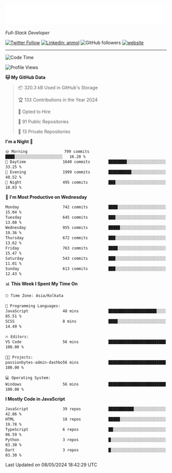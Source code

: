 <!-- START:readme-typing -->
<img src="readme-typing.svg" />
<!-- END:readme-typing -->

<p><em>Full-Stack Developer</em></p>

[![Twitter Follow](https://img.shields.io/twitter/follow/tonalmathew?style=flat)](https://twitter.com/intent/follow?screen_name=tonalmathew)
[![Linkedin: anmol](https://img.shields.io/badge/tonal-mathew?style=flat-square&logo=Linkedin&logoColor=white&link=https://www.linkedin.com/in/tonal-mathew/)](https://www.linkedin.com/in/tonal-mathew/)
![GitHub followers](https://img.shields.io/github/followers/tonalmathew?label=Follow&style=social)
[![website](https://img.shields.io/badge/Website-46a2f1.svg?&style=flat-square&logo=Google-Chrome&logoColor=white&link=http://tonalmathew.github.io/)](http://tonalmathew.github.io/)

---
<!--START_SECTION:waka-->
![Code Time](http://img.shields.io/badge/Code%20Time-1%2C331%20hrs%2025%20mins-blue)

![Profile Views](http://img.shields.io/badge/Profile%20Views-0-blue)

**🐱 My GitHub Data** 

> 📦 320.3 kB Used in GitHub's Storage 
 > 
> 🏆 133 Contributions in the Year 2024
 > 
> 💼 Opted to Hire
 > 
> 📜 91 Public Repositories 
 > 
> 🔑 13 Private Repositories 
 > 
**I'm a Night 🦉** 

```text
🌞 Morning                799 commits         ████░░░░░░░░░░░░░░░░░░░░░   16.20 % 
🌆 Daytime                1640 commits        ████████░░░░░░░░░░░░░░░░░   33.25 % 
🌃 Evening                1999 commits        ██████████░░░░░░░░░░░░░░░   40.52 % 
🌙 Night                  495 commits         ███░░░░░░░░░░░░░░░░░░░░░░   10.03 % 
```
📅 **I'm Most Productive on Wednesday** 

```text
Monday                   742 commits         ████░░░░░░░░░░░░░░░░░░░░░   15.04 % 
Tuesday                  645 commits         ███░░░░░░░░░░░░░░░░░░░░░░   13.08 % 
Wednesday                955 commits         █████░░░░░░░░░░░░░░░░░░░░   19.36 % 
Thursday                 672 commits         ███░░░░░░░░░░░░░░░░░░░░░░   13.62 % 
Friday                   763 commits         ████░░░░░░░░░░░░░░░░░░░░░   15.47 % 
Saturday                 543 commits         ███░░░░░░░░░░░░░░░░░░░░░░   11.01 % 
Sunday                   613 commits         ███░░░░░░░░░░░░░░░░░░░░░░   12.43 % 
```


📊 **This Week I Spent My Time On** 

```text
🕑︎ Time Zone: Asia/Kolkata

💬 Programming Languages: 
JavaScript               48 mins             █████████████████████░░░░   85.51 % 
SCSS                     8 mins              ████░░░░░░░░░░░░░░░░░░░░░   14.49 % 

🔥 Editors: 
VS Code                  56 mins             █████████████████████████   100.00 % 

🐱‍💻 Projects: 
passionbytes-admin-dashbo56 mins             █████████████████████████   100.00 % 

💻 Operating System: 
Windows                  56 mins             █████████████████████████   100.00 % 
```

**I Mostly Code in JavaScript** 

```text
JavaScript               39 repos            ███████████░░░░░░░░░░░░░░   42.86 % 
HTML                     18 repos            █████░░░░░░░░░░░░░░░░░░░░   19.78 % 
TypeScript               6 repos             ██░░░░░░░░░░░░░░░░░░░░░░░   06.59 % 
Python                   3 repos             █░░░░░░░░░░░░░░░░░░░░░░░░   03.30 % 
Dart                     3 repos             █░░░░░░░░░░░░░░░░░░░░░░░░   03.30 % 
```




 Last Updated on 08/05/2024 18:42:29 UTC
<!--END_SECTION:waka-->
